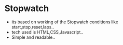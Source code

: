 # Stopwatch
* its based on working of the Stopwatch conditions like start,stop,reset,laps..
* tech used is HTML,CSS,Javascript..
* Simple and readable..
